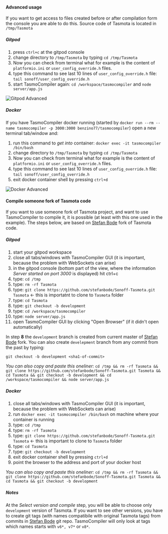 #### Advanced usage

If you want to get access to files created before or after compilation form the console you are able to do this. Source code of Tasmota is located in `/tmp/Tasmota`

##### Gitpod

1. press `ctrl+c` at the gitpod console
2. change directory to `/tmp/Tasmota` by typing `cd /tmp/Tasmota`
3. Now you can check from terminal what for example is the content of `platformio.ini` or `user_config_override.h` files.
4. type this command to see last 10 lines of `user_config_override.h` file: `tail sonoff/user_config_override.h`
5. start TasmoCompiler again: `cd /workspace/tasmocompiler` and `node server/app.js`

![Gitpod Advanced](./docs/images/gitpod_advanced.png)

##### Docker

If you have TasmoCompiler docker running (started by `docker run --rm --name tasmocompiler -p 3000:3000 benzino77/tasmocompiler`) open a new terminal tab/window and:

1. run this command to _get into_ container: `docker exec -it tasmocompiler /bin/bash`
2. change directory to `/tmp/Tasmota` by typing `cd /tmp/Tasmota`
3. Now you can check from terminal what for example is the content of `platformio.ini` or `user_config_override.h` files.
4. type this command to see last 10 lines of `user_config_override.h` file: `tail sonoff/user_config_override.h`
5. exit docker container shell by pressing `ctrl+d`

![Docker Advanced](./docs/images/docker_advanced.png)

#### Compile someone fork of Tasmota code

If you want to use someone fork of Tasmota project, and want to use TasmoCompiler to compile it, it is possible (at least with this one used in the example). The steps below, are based on [Stefan Bode](https://github.com/stefanbode/Sonoff-Tasmota) fork of Tasmota code.

##### Gitpod

1. start your gitpod workspace
2. close all tabs/windows with TasmoCompiler GUI (it is important, because the problem with WebSockets can arise)
3. in the gitpod console (bottom part of the view, where the information _Server started on port 3000_ is displayed) hit ctrl+c
4. type: `cd /tmp`
5. type: `rm -rf Tasmota`
6. type: `git clone https://github.com/stefanbode/Sonoff-Tasmota.git Tasmota` <- this is importatnt to clone to `Tasmota` folder
7. type: `cd Tasmota`
8. type: `git checkout -b development`
9. type: `cd /workspace/tasmocompiler`
10. type: `node server/app.js`
11. open TasmoCompiler GUI by clicking "Open Browser" (if it didn't open automatically)

In step **8** the `development` branch is created from current master of [Stefan Bode](https://github.com/stefanbode/Sonoff-Tasmota) fork. You can also create `develepment` branch from any commit from the past by typing:

`git checkout -b development <sha1-of-commit>`

_You can also copy and paste this oneliner:_ `cd /tmp && rm -rf Tasmota && git clone https://github.com/stefanbode/Sonoff-Tasmota.git Tasmota && cd Tasmota && git checkout -b development && cd /workspace/tasmocompiler && node server/app.js`

##### Docker

1. close all tabs/windows with TasmoCompiler GUI (it is important, because the problem with WebSockets can arise)
2. run `docker exec -it tasmocompiler /bin/bash` on machine where your container is running
3. type: `cd /tmp`
4. type: `rm -rf Tasmota`
5. type: `git clone https://github.com/stefanbode/Sonoff-Tasmota.git Tasmota` <- this is important to clone to `Tasmota` folder
6. type: `cd Tasmota`
7. type: `git checkout -b development`
8. exit docker container shell by pressing `ctrl+d`
9. point the browser to the address and port of your docker host

_You can also copy and paste this oneliner:_ `cd /tmp && rm -rf Tasmota && git clone https://github.com/stefanbode/Sonoff-Tasmota.git Tasmota && cd Tasmota && git checkout -b development`

##### Notes

At the _Select version and compile_ step, you will be able to choose only `development` version of Tasmota. If you want to see other versions, you have to create git tags (with names compatibile with original Tasmota tags) from commits in [Stefan Bode](https://github.com/stefanbode/) git repo. TasmoCompiler will only look at tags which names starts with `v6*, v7*` or `v8*`.
